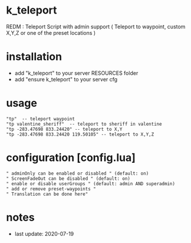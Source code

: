 # k_teleport
REDM : Teleport Script with admin support ( Teleport to waypoint, custom X,Y,Z or one of the preset locations )

# installation
- add "k_teleport" to your server RESOURCES folder
- add "ensure k_teleport" to your server cfg

# usage
    "tp"  -- teleport waypoint
    "tp valentine_sheriff"  -- teleport to sheriff in valentine
    "tp -283.47698 833.24420" -- teleport to X,Y 
    "tp -283.47698 833.24420 119.50105" -- teleport to X,Y,Z

# configuration [config.lua]
    " adminOnly can be enabled or disabled " (default: on)
    " ScreenFadeOut can be disabled " (default: on)
    " enable or disable userGroups " (default: admin AND superadmin)
    " add or remove preset-waypoints "
    " Translation can be done here"
    
# notes
- last update: 2020-07-19
